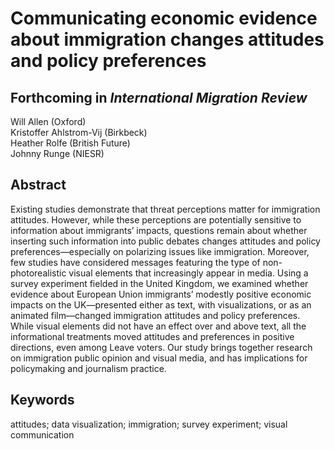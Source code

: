 # Communicating economic evidence about immigration changes attitudes and policy preferences

## Forthcoming in _International Migration Review_

Will Allen (Oxford)  
Kristoffer Ahlstrom-Vij (Birkbeck)  
Heather Rolfe (British Future)  
Johnny Runge (NIESR)  

## Abstract
Existing studies demonstrate that threat perceptions matter for immigration attitudes. However, while these perceptions are potentially sensitive to information about immigrants’ impacts, questions remain about whether inserting such information into public debates changes attitudes and policy preferences—especially on polarizing issues like immigration. Moreover, few studies have considered messages featuring the type of non-photorealistic visual elements that increasingly appear in media. Using a survey experiment fielded in the United Kingdom, we examined whether evidence about European Union immigrants’ modestly positive economic impacts on the UK—presented either as text, with visualizations, or as an animated film—changed immigration attitudes and policy preferences. While visual elements did not have an effect over and above text, all the informational treatments moved attitudes and preferences in positive directions, even among Leave voters. Our study brings together research on immigration public opinion and visual media, and has implications for policymaking and journalism practice.

## Keywords
attitudes; data visualization; immigration; survey experiment; visual communication